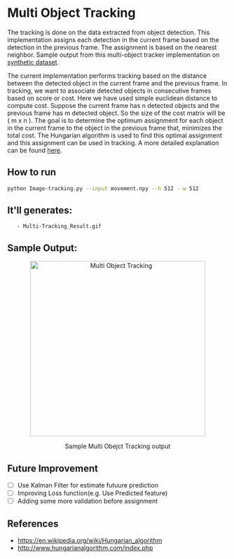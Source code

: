 # Multi Object Tracking

The tracking is done on the data extracted from object detection. This implementation assigns each detection in the current frame based on the detection in the previous 
frame. The assignment is based on the nearest neighbor. Sample output from this multi-object tracker implementation 
on [synthetic dataset](movement.npy).

The current implementation performs tracking based on the distance between the detected object in the current frame and the previous frame. In tracking, we want to 
associate detected objects in consecutive frames based on score or cost. Here we have used simple euclidean distance to compute cost. Suppose the current frame has n 
detected objects and the previous frame has m detected object. So the size of the cost matrix will be ( m x n ). The goal is to determine the optimum assignment for each 
object in the current frame to the object in the previous frame that, minimizes the total cost. The Hungarian algorithm is used to find this optimal assignment and this 
assignment can be used in tracking. A more detailed explanation can be found [here](http://www.hungarianalgorithm.com/index.php).

## How to run 
```bash
python Image-tracking.py --input movement.npy --h 512 --w 512
```

## It'll generates:
```
   - Multi-Tracking_Result.gif
```

## Sample Output:
<p align="center">
  <img src="Multi-Tracking_Result.gif" alt="Multi Object Tracking" height="400" width="400" />
  <p align="center">Sample Multi Obejct Tracking output</p>
</p>

## Future Improvement

- [ ] Use Kalman Filter for estimate futuure prediction
- [ ] Improving Loss function(e.g. Use Predicted feature)
- [ ] Adding some more validation before assignment

## References
- https://en.wikipedia.org/wiki/Hungarian_algorithm
- http://www.hungarianalgorithm.com/index.php